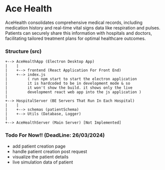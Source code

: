 # Ace Health
 AceHealth consolidates comprehensive medical records, including medication history and real-time vital signs data like respiration and pulses. Patients can securely share this information with hospitals and doctors, facilitating tailored treatment plans for optimal healthcare outcomes.

### Structure (src)
```
+--> AceHealthApp (Electron Desktop App)
|    |
|    +--> frontend (React Application For Front End)
|    +--> index.js
|         ( run npm start to start the electron application
|         it is hardcoded to be in development mode & so
|         it won't show the build. it shows only the live
|         development react web app into the js application )
|
+--> HospitalServer (BE Servers That Run In Each Hospital)
|    |
|    +--> schemas (patientSchema)
|    +--> Utils (Database, Logger)
|
+--> AceHealthServer (Main Server) [Not Implemented]
```

### Todo For Now!! (DeadLine: 26/03/2024)
- add patient creation page
- handle patient creation post request
- visualize the patient details
- live simulation data of patient 
